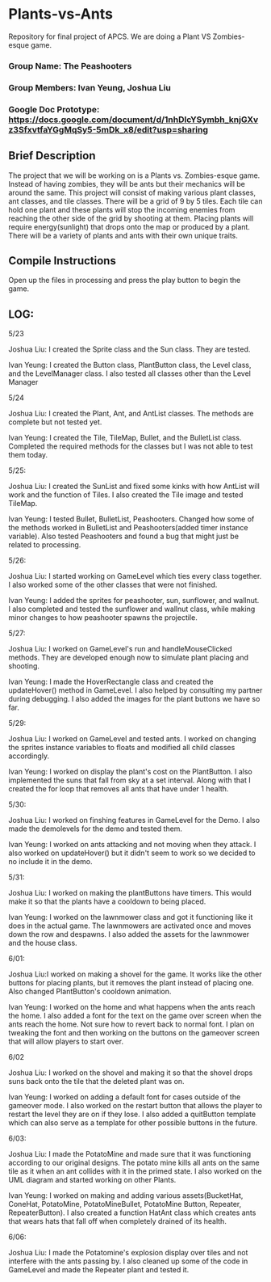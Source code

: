 # Plants-vs-Ants
Repository for final project of APCS. We are doing a Plant VS Zombies-esque game.

### **Group Name:**  The Peashooters
### **Group Members:** Ivan Yeung, Joshua Liu

### **Google Doc Prototype:** https://docs.google.com/document/d/1nhDlcYSymbh_knjGXvz3SfxvtfaYGgMqSy5-5mDk_x8/edit?usp=sharing

## **Brief Description**
The project that we will be working on is a Plants vs. Zombies-esque game. Instead of having zombies, they will be ants but their mechanics will be around the same. This project will consist of making various plant classes, ant classes, and tile classes. There will be a grid of 9 by 5 tiles. Each tile can hold one plant and these plants will stop the incoming enemies from reaching the other side of the grid by shooting at them. Placing plants will require energy(sunlight) that drops onto the map or produced by a plant. There will be a variety of plants and ants with their own unique traits.

## **Compile Instructions**
Open up the files in processing and press the play button to begin the game.

LOG:
---
5/23

Joshua Liu:
I created the Sprite class and the Sun class. They are tested.

Ivan Yeung:
I created the Button class, PlantButton class, the Level class, and the LevelManager class. I also tested all classes other than the Level Manager

5/24

Joshua Liu:
I created the Plant, Ant, and AntList classes. The methods are complete but not tested yet.

Ivan Yeung:
I created the Tile, TileMap, Bullet, and the BulletList class. Completed the required methods for the classes but I was not able to test them today.

5/25:

Joshua Liu: I created the SunList and fixed some kinks with how AntList will work and the function of Tiles. I also created the Tile image and tested TileMap.

Ivan Yeung: I tested Bullet, BulletList, Peashooters. Changed how some of the methods worked in BulletList and Peashooters(added timer instance variable). Also tested Peashooters and found a bug that might just be related to processing.

5/26:

Joshua Liu: I started working on GameLevel which ties every class together. I also worked some of the other classes that were not finished.

Ivan Yeung: I added the sprites for peashooter, sun, sunflower, and wallnut. I also completed and tested the sunflower and wallnut class, while making minor changes to how peashooter spawns the projectile.

5/27:

Joshua Liu: I worked on GameLevel's run and handleMouseClicked methods. They are developed enough now to simulate plant placing and shooting.

Ivan Yeung: I made the HoverRectangle class and created the updateHover() method in GameLevel. I also helped by consulting my partner during debugging. I also added the images for the plant buttons we have so far.

5/29:

Joshua Liu: I worked on GameLevel and tested ants. I worked on changing the sprites instance variables to floats and modified all child classes accordingly.

Ivan Yeung: I worked on display the plant's cost on the PlantButton. I also implemented the suns that fall from sky at a set interval. Along with that I created the for loop that removes all ants that have under 1 health.

5/30:

Joshua Liu: I worked on finshing features in GameLevel for the Demo. I also made the demolevels for the demo and tested them.

Ivan Yeung: I worked on ants attacking and not moving when they attack. I also worked on updateHover() but it didn't seem to work so we decided to no include it in the demo.

5/31:

Joshua Liu: I worked on making the plantButtons have timers. This would make it so that the plants have a cooldown to being placed.

Ivan Yeung: I worked on the lawnmower class and got it functioning like it does in the actual game. The lawnmowers are activated once and moves down the row and despawns. I also added the assets for the lawnmower and the house class.

6/01:

Joshua Liu:I worked on making a shovel for the game. It works like the other buttons for placing plants, but it removes the plant instead of placing one. Also changed PlantButton's cooldown animation.

Ivan Yeung: I worked on the home and what happens when the ants reach the home. I also added a font for the text on the game over screen when the ants reach the home. Not sure how to revert back to normal font. I plan on tweaking the font and then working on the buttons on the gameover screen that will allow players to start over.

6/02

Joshua Liu: I worked on the shovel and making it so that the shovel drops suns back onto the tile that the deleted plant was on.

Ivan Yeung: I worked on adding a default font for cases outside of the gameover mode. I also worked on the restart button that allows the player to restart the level they are on if they lose. I also added a quitButton template which can also serve as a template for other possible buttons in the future.


6/03:

Joshua Liu: I made the PotatoMine and made sure that it was functioning according to our original designs. The potato mine kills all ants on the same tile as it when an ant collides with it in the primed state. I also worked on the UML diagram and started working on other Plants. 

Ivan Yeung: I worked on making and adding various assets(BucketHat, ConeHat, PotatoMine, PotatoMineBullet, PotatoMine Button, Repeater, RepeaterButton). I also created a function HatAnt class which creates ants that wears hats that fall off when completely drained of its health.

6/06:

Joshua Liu: I made the Potatomine's explosion display over tiles and not interfere with the ants passing by. I also cleaned up some of the code in GameLevel and made the Repeater plant and tested it.